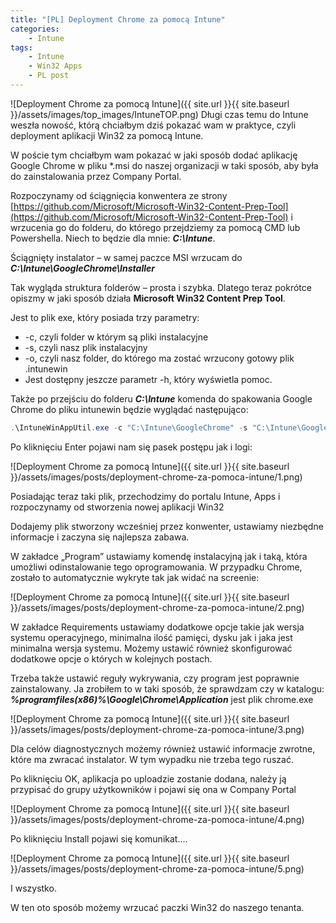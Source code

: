 ```yaml
---
title: "[PL] Deployment Chrome za pomocą Intune"
categories:
    - Intune
tags:
    - Intune
    - Win32 Apps
    - PL post
---
```

![Deployment Chrome za pomocą Intune]({{ site.url }}{{ site.baseurl }}/assets/images/top_images/IntuneTOP.png)
Długi czas temu do Intune weszła nowość, którą chciałbym dziś pokazać wam w praktyce, czyli deployment aplikacji Win32 za pomocą Intune.

W poście tym chciałbym wam pokazać w jaki sposób dodać aplikację Google Chrome w pliku *.msi do naszej organizacji w taki sposób, aby była do zainstalowania przez Company Portal.

Rozpoczynamy od ściągnięcia konwentera ze strony
[https://github.com/Microsoft/Microsoft-Win32-Content-Prep-Tool](https://github.com/Microsoft/Microsoft-Win32-Content-Prep-Tool) i wrzucenia go do folderu, do którego przejdziemy za pomocą CMD lub Powershella. Niech to będzie dla mnie: ***C:\Intune***.

Ściągnięty instalator – w samej paczce MSI wrzucam do ***C:\Intune\GoogleChrome\Installer***

Tak wygląda struktura folderów – prosta i szybka. Dlatego teraz pokrótce opiszmy w jaki sposób działa **Microsoft Win32 Content Prep Tool**.

Jest to plik exe, który posiada trzy parametry:

- -c, czyli folder w którym są pliki instalacyjne
- -s, czyli nasz plik instalacyjny
- -o, czyli nasz folder, do którego ma zostać wrzucony gotowy plik .intunewin
- Jest dostępny jeszcze parametr -h, który wyświetla pomoc.

Także po przejściu do folderu ***C:\Intune*** komenda do spakowania Google Chrome do pliku intunewin będzie wyglądać następująco:

```powershell
.\IntuneWinAppUtil.exe -c "C:\Intune\GoogleChrome" -s "C:\Intune\GoogleChrome\Installer\GoogleChromeStandaloneEnterprise64.msi" -o "C:\Intune\GoogleChrome"
```

Po kliknięciu Enter pojawi nam się pasek postępu jak i logi:

![Deployment Chrome za pomocą Intune]({{ site.url }}{{ site.baseurl }}/assets/images/posts/deployment-chrome-za-pomoca-intune/1.png)

Posiadając teraz taki plik, przechodzimy do portalu Intune, Apps i rozpoczynamy od stworzenia nowej aplikacji Win32

Dodajemy plik stworzony wcześniej przez konwenter, ustawiamy niezbędne informacje i zaczyna się najlepsza zabawa.

W zakładce „Program” ustawiamy komendę instalacyjną jak i taką, która umożliwi odinstalowanie tego oprogramowania. W przypadku Chrome, zostało to automatycznie wykryte tak jak widać na screenie:

![Deployment Chrome za pomocą Intune]({{ site.url }}{{ site.baseurl }}/assets/images/posts/deployment-chrome-za-pomoca-intune/2.png)

W zakładce Requirements ustawiamy dodatkowe opcje takie jak wersja systemu operacyjnego, minimalna ilość pamięci, dysku jak i jaka jest minimalna wersja systemu. Możemy ustawić również skonfigurować dodatkowe opcje o których w kolejnych postach.

Trzeba także ustawić reguły wykrywania, czy program jest poprawnie zainstalowany. Ja zrobiłem to w taki sposób, że sprawdzam czy w katalogu: ***%programfiles(x86)%\Google\Chrome\Application*** jest plik chrome.exe

![Deployment Chrome za pomocą Intune]({{ site.url }}{{ site.baseurl }}/assets/images/posts/deployment-chrome-za-pomoca-intune/3.png)

Dla celów diagnostycznych możemy również ustawić informacje zwrotne, które ma zwracać instalator. W tym wypadku nie trzeba tego ruszać.

Po kliknięciu OK, aplikacja po uploadzie zostanie dodana, należy ją przypisać do grupy użytkowników i pojawi się ona w Company Portal

![Deployment Chrome za pomocą Intune]({{ site.url }}{{ site.baseurl }}/assets/images/posts/deployment-chrome-za-pomoca-intune/4.png)

Po kliknięciu Install pojawi się komunikat….

![Deployment Chrome za pomocą Intune]({{ site.url }}{{ site.baseurl }}/assets/images/posts/deployment-chrome-za-pomoca-intune/5.png)

I wszystko.

W ten oto sposób możemy wrzucać paczki Win32 do naszego tenanta.
